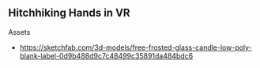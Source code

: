 ## Hitchhiking Hands in VR

Assets

- https://sketchfab.com/3d-models/free-frosted-glass-candle-low-poly-blank-label-0d9b488d9c7c48499c35891da484bdc6
